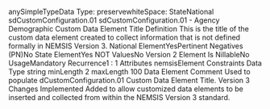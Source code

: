 

anySimpleTypeData Type: preservewhiteSpace: 
StateNational
sdCustomConfiguration.01
sdCustomConfiguration.01 - Agency Demographic Custom Data Element Title
Definition
This is the title of the custom data element created to collect information that is not defined formally in
NEMSIS Version 3.
National ElementYesPertinent Negatives (PN)No
State ElementYes
NOT ValuesNo
Version 2 Element
Is NillableNo
UsageMandatory
Recurrence1 : 1
Attributes
nemsisElement
Constraints
Data Type
string
minLength
2
maxLength
100
Data Element Comment
Used to populate dCustomConfiguration.01 Custom Data Element Title.
Version 3 Changes Implemented
Added to allow customized data elements to be inserted and collected from within the NEMSIS Version 3 standard.